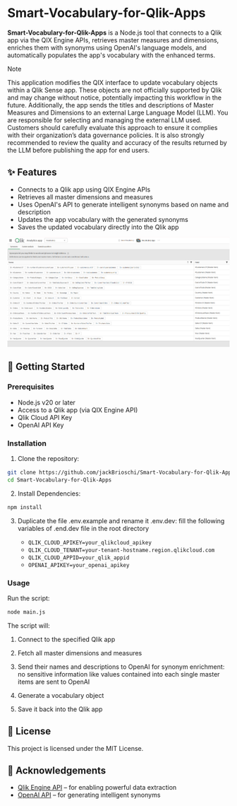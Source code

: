# Smart-Vocabulary-for-Qlik-Apps

**Smart-Vocabulary-for-Qlik-Apps** is a Node.js tool that connects to a Qlik app via the QIX Engine APIs, retrieves master measures and dimensions, enriches them with synonyms using OpenAI's language models, and automatically populates the app's vocabulary with the enhanced terms.

> [!NOTE]  
> This application modifies the QIX interface to update vocabulary objects within a Qlik Sense app. These objects are not officially supported by Qlik and may change without notice, potentially impacting this workflow in the future. Additionally, the app sends the titles and descriptions of Master Measures and Dimensions to an external Large Language Model (LLM). You are responsible for selecting and managing the external LLM used. Customers should carefully evaluate this approach to ensure it complies with their organization’s data governance policies. It is also strongly recommended to review the quality and accuracy of the results returned by the LLM before publishing the app for end users.

## ✨ Features

- Connects to a Qlik app using QIX Engine APIs
- Retrieves all master dimensions and measures
- Uses OpenAI's API to generate intelligent synonyms based on name and description
- Updates the app vocabulary with the generated synonyms
- Saves the updated vocabulary directly into the Qlik app

<p>
  <img src="img/SmartVocabulary.png" alt="Smart Vocabulary Logo" width="600"/>
</p>

## 🚀 Getting Started

### Prerequisites

- Node.js v20 or later
- Access to a Qlik app (via QIX Engine API)
- Qlik Cloud API Key
- OpenAI API Key

### Installation

1. Clone the repository:

```bash
git clone https://github.com/jackBrioschi/Smart-Vocabulary-for-Qlik-Apps
cd Smart-Vocabulary-for-Qlik-Apps
```

2. Install Dependencies:
```bash
npm install
```

3. Duplicate the file .env.example and rename it .env.dev: fill the following variables of .end.dev file in the root directory

   - `QLIK_CLOUD_APIKEY=your_qlikcloud_apikey`
   - `QLIK_CLOUD_TENANT=your-tenant-hostname.region.qlikcloud.com`
   - `QLIK_CLOUD_APPID=your_qlik_appid`
   - `OPENAI_APIKEY=your_openai_apikey`

### Usage

Run the script:
```bash
node main.js
```
The script will:

1) Connect to the specified Qlik app

2) Fetch all master dimensions and measures

3) Send their names and descriptions to OpenAI for synonym enrichment: no sensitive information like values contained into each single master items are sent to OpenAI

4) Generate a vocabulary object

5) Save it back into the Qlik app


## 📄 License

This project is licensed under the MIT License.


## 🙌 Acknowledgements

- [Qlik Engine API](https://qlik.dev/apis/qix) – for enabling powerful data extraction
- [OpenAI API](https://platform.openai.com/) – for generating intelligent synonyms
